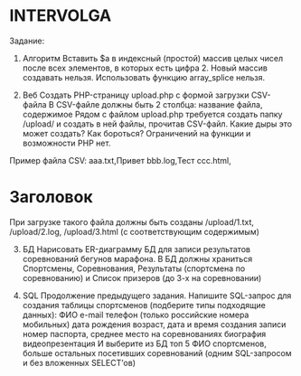 # INTERVOLGA

Задание:
1. Алгоритм
Вставить $a в индексный (простой) массив целых чисел после всех элементов, в которых есть цифра 2. Новый массив создавать нельзя. Использовать функцию array_splice нельзя.

2. Веб
Создать PHP-страницу upload.php с формой загрузки CSV-файла
В CSV-файле должны быть 2 столбца: название файла, содержимое
Рядом с файлом upload.php требуется создать папку /upload/ и создать в ней файлы, прочитав CSV-файл.
Какие дыры это может создать? Как бороться?
Ограничений на функции и возможности PHP нет.

Пример файла CSV:
aaa.txt,Привет
bbb.log,Тест
ccc.html,<h1>Заголовок</h1>

При загрузке такого файла должны быть созданы /upload/1.txt, /upload/2.log, /upload/3.html (с соответствующим содержимым)

3. БД
Нарисовать ER-диаграмму БД для записи результатов соревнований бегунов марафона. В БД должны храниться Спортсмены, Соревнования, Результаты (спортсмена по соревнованию) и Список призеров (до 3-х на соревновании)

4. SQL
Продолжение предыдущего задания. Напишите SQL-запрос для создания таблицы спортсменов (подберите типы подходящие данных):
ФИО
e-mail
телефон (только российские номера мобильных)
дата рождения
возраст,
дата и время создания записи
номер паспорта,
среднее место на соревнованиях
биография
видеопрезентация
И выберите из БД топ 5 ФИО спортсменов, больше остальных посетивших соревнований (одним SQL-запросом и без вложенных SELECT’ов)

